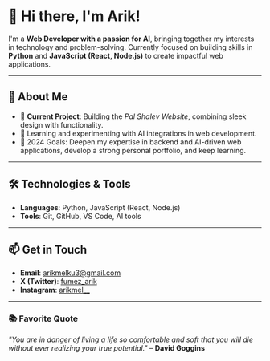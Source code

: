 # 👋 Hi there, I'm Arik!

I'm a **Web Developer with a passion for AI**, bringing together my interests in technology and problem-solving. Currently focused on building skills in **Python** and **JavaScript (React, Node.js)** to create impactful web applications.

---

## 🚀 About Me
- 🔭 **Current Project**: Building the *Pal Shalev Website*, combining sleek design with functionality.
- 🌱 Learning and experimenting with AI integrations in web development.
- 🎯 2024 Goals: Deepen my expertise in backend and AI-driven web applications, develop a strong personal portfolio, and keep learning.

---

## 🛠️ Technologies & Tools
- **Languages**: Python, JavaScript (React, Node.js)
- **Tools**: Git, GitHub, VS Code, AI tools

---

## 📫 Get in Touch
- **Email**: [arikmelku3@gmail.com](mailto:arikmelku3@gmail.com)
- **X (Twitter)**: [fumez_arik](https://twitter.com/fumez_arik)
- **Instagram**: [arikmel__](https://instagram.com/arikmel__)

---

### 📚 Favorite Quote
*"You are in danger of living a life so comfortable and soft that you will die without ever realizing your true potential."* – **David Goggins**
